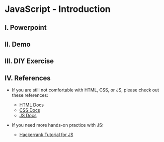 # JavaScript - Introduction
## I. Powerpoint
## II. Demo
## III. DIY Exercise
## IV. References
- If you are still not comfortable with HTML, CSS, or JS, please check out these references:
    - [HTML Docs](https://htmlreference.io/)
    - [CSS Docs](https://cssreference.io/)
    - [JS Docs](https://developer.mozilla.org/en-US/docs/Web/JavaScript)

- If you need more hands-on practice with JS:
    - [Hackerrank Tutorial for JS](https://www.hackerrank.com/domains/tutorials/10-days-of-javascript)